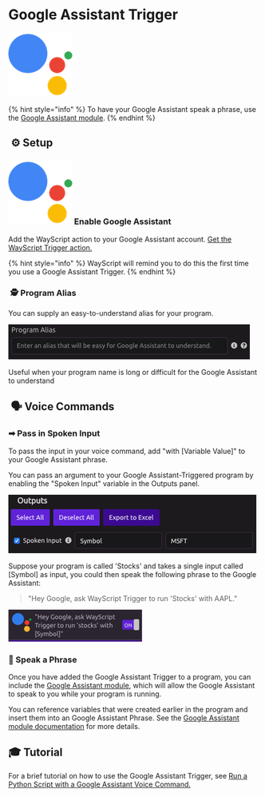 # Google Assistant Trigger

![Run your program using a Google Assistant voice command.](../../.gitbook/assets/google_assistant.png)

{% hint style="info" %}
To have your Google Assistant speak a phrase, use the [Google Assistant module](../modules/google-assistant.md).‌
{% endhint %}

## ​ ⚙ Setup <a id="setup"></a>

### ​![](../../.gitbook/assets/google_assistant.png) Enable Google Assistant <a id="enable-alexa"></a>

Add the WayScript action to your Google Assistant account. [Get the WayScript Trigger action.](https://assistant.google.com/u/0/services/a/uid/000000dfb9940d69?hl=en-US&source=docs)​

{% hint style="info" %}
WayScript will remind you to do this the first time you use a Google Assistant Trigger.‌
{% endhint %}

### ​ 🕵 Program Alias <a id="program-alias"></a>

You can supply an easy-to-understand alias for your program.

![](../../.gitbook/assets/screen-shot-2019-09-09-at-10.18.02-am.png)

Useful when your program name is long or difficult for the Google Assistant to understand‌

## ​ 🗣 Voice Commands <a id="voice-commands"></a>

### ​➡ Pass in Spoken Input <a id="pass-in-spoken-input"></a>

To pass the input in your voice command, add "with \[Variable Value\]" to your Google Assistant phrase.‌

You can pass an argument to your Google Assistant-Triggered program by enabling the "Spoken Input" variable in the Outputs panel.

![](../../.gitbook/assets/screen-shot-2019-09-09-at-10.22.05-am.png)

Suppose your program is called 'Stocks' and takes a single input called \[Symbol\] as input, you could then speak the following phrase to the Google Assistant:

> "Hey Google, ask WayScript Trigger to run 'Stocks' with AAPL."

![](../../.gitbook/assets/screen-shot-2019-09-09-at-10.24.21-am.png)

### ​💬 Speak a Phrase <a id="speak-a-phrase"></a>

Once you have added the Google Assistant Trigger to a program, you can include the [Google Assistant module](../modules/google-assistant.md), which will allow the Google Assistant to speak to you while your program is running.‌

You can reference variables that were created earlier in the program and insert them into an Google Assistant Phrase. See the [Google Assistant module documentation](../modules/google-assistant.md) for more details.‌

## 🎓 Tutorial

For a brief tutorial on how to use the Google Assistant Trigger, see [Run a Python Script with a Google Assistant Voice Command.](https://wayscript.com/blog_entry/44)

